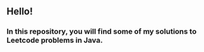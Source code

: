 ## Hello! 

### In this repository, you will find some of my solutions to Leetcode problems in Java.
